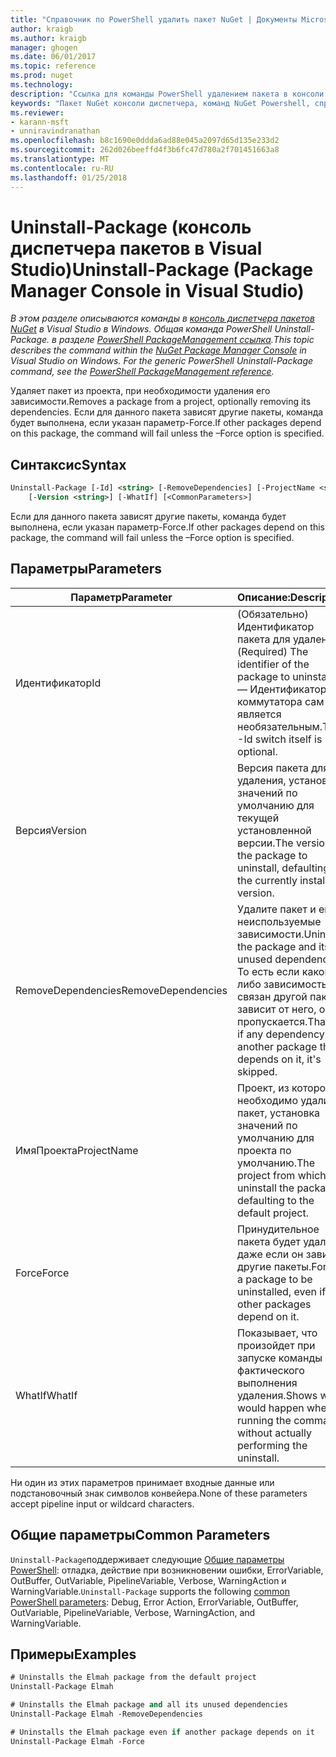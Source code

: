 ```yaml
---
title: "Справочник по PowerShell удалить пакет NuGet | Документы Microsoft"
author: kraigb
ms.author: kraigb
manager: ghogen
ms.date: 06/01/2017
ms.topic: reference
ms.prod: nuget
ms.technology: 
description: "Ссылка для команды PowerShell удалением пакета в консоли диспетчера пакетов NuGet в Visual Studio."
keywords: "Пакет NuGet консоли диспетчера, команд NuGet Powershell, справочник по NuGet Powershell, удалением пакета"
ms.reviewer:
- karann-msft
- unniravindranathan
ms.openlocfilehash: b8c1690e0ddda6ad88e045a2097d65d135e233d2
ms.sourcegitcommit: 262d026beeffd4f3b6fc47d780a2f701451663a8
ms.translationtype: MT
ms.contentlocale: ru-RU
ms.lasthandoff: 01/25/2018
---
```

# <a name="uninstall-package-package-manager-console-in-visual-studio"></a><span data-ttu-id="afac8-104">Uninstall-Package (консоль диспетчера пакетов в Visual Studio)</span><span class="sxs-lookup"><span data-stu-id="afac8-104">Uninstall-Package (Package Manager Console in Visual Studio)</span></span>

<span data-ttu-id="afac8-105">*В этом разделе описываются команды в [консоль диспетчера пакетов NuGet](Package-Manager-Console.md) в Visual Studio в Windows. Общая команда PowerShell Uninstall-Package. в разделе [PowerShell PackageManagement ссылка](/powershell/module/packagemanagement/?view=powershell-6).*</span><span class="sxs-lookup"><span data-stu-id="afac8-105">*This topic describes the command within the [NuGet Package Manager Console](Package-Manager-Console.md) in Visual Studio on Windows. For the generic PowerShell Uninstall-Package command, see the [PowerShell PackageManagement reference](/powershell/module/packagemanagement/?view=powershell-6).*</span></span>

<span data-ttu-id="afac8-106">Удаляет пакет из проекта, при необходимости удаления его зависимости.</span><span class="sxs-lookup"><span data-stu-id="afac8-106">Removes a package from a project, optionally removing its dependencies.</span></span> <span data-ttu-id="afac8-107">Если для данного пакета зависят другие пакеты, команда будет выполнена, если указан параметр-Force.</span><span class="sxs-lookup"><span data-stu-id="afac8-107">If other packages depend on this package, the command will fail unless the –Force option is specified.</span></span>

## <a name="syntax"></a><span data-ttu-id="afac8-108">Синтаксис</span><span class="sxs-lookup"><span data-stu-id="afac8-108">Syntax</span></span>

```ps
Uninstall-Package [-Id] <string> [-RemoveDependencies] [-ProjectName <string>] [-Force]
    [-Version <string>] [-WhatIf] [<CommonParameters>]
```

<span data-ttu-id="afac8-109">Если для данного пакета зависят другие пакеты, команда будет выполнена, если указан параметр-Force.</span><span class="sxs-lookup"><span data-stu-id="afac8-109">If other packages depend on this package, the command will fail unless the –Force option is specified.</span></span>

## <a name="parameters"></a><span data-ttu-id="afac8-110">Параметры</span><span class="sxs-lookup"><span data-stu-id="afac8-110">Parameters</span></span>

| <span data-ttu-id="afac8-111">Параметр</span><span class="sxs-lookup"><span data-stu-id="afac8-111">Parameter</span></span> | <span data-ttu-id="afac8-112">Описание:</span><span class="sxs-lookup"><span data-stu-id="afac8-112">Description</span></span> |
| --- | --- |
| <span data-ttu-id="afac8-113">Идентификатор</span><span class="sxs-lookup"><span data-stu-id="afac8-113">Id</span></span> | <span data-ttu-id="afac8-114">(Обязательно) Идентификатор пакета для удаления.</span><span class="sxs-lookup"><span data-stu-id="afac8-114">(Required) The identifier of the package to uninstall.</span></span> <span data-ttu-id="afac8-115">— Идентификатор коммутатора сам является необязательным.</span><span class="sxs-lookup"><span data-stu-id="afac8-115">The -Id switch itself is optional.</span></span> |
| <span data-ttu-id="afac8-116">Версия</span><span class="sxs-lookup"><span data-stu-id="afac8-116">Version</span></span> | <span data-ttu-id="afac8-117">Версия пакета для удаления, установка значений по умолчанию для текущей установленной версии.</span><span class="sxs-lookup"><span data-stu-id="afac8-117">The version of the package to uninstall, defaulting to the currently installed version.</span></span> |
| <span data-ttu-id="afac8-118">RemoveDependencies</span><span class="sxs-lookup"><span data-stu-id="afac8-118">RemoveDependencies</span></span> | <span data-ttu-id="afac8-119">Удалите пакет и его неиспользуемые зависимости.</span><span class="sxs-lookup"><span data-stu-id="afac8-119">Uninstall the package and its unused dependencies.</span></span> <span data-ttu-id="afac8-120">То есть если какой-либо зависимостью связан другой пакет зависит от него, он пропускается.</span><span class="sxs-lookup"><span data-stu-id="afac8-120">That is, if any dependency has another package that depends on it, it's skipped.</span></span> |
| <span data-ttu-id="afac8-121">ИмяПроекта</span><span class="sxs-lookup"><span data-stu-id="afac8-121">ProjectName</span></span> | <span data-ttu-id="afac8-122">Проект, из которого необходимо удалить пакет, установка значений по умолчанию для проекта по умолчанию.</span><span class="sxs-lookup"><span data-stu-id="afac8-122">The project from which to uninstall the package, defaulting to the default project.</span></span> |
| <span data-ttu-id="afac8-123">Force</span><span class="sxs-lookup"><span data-stu-id="afac8-123">Force</span></span> | <span data-ttu-id="afac8-124">Принудительное пакета будет удалена, даже если он зависят другие пакеты.</span><span class="sxs-lookup"><span data-stu-id="afac8-124">Forces a package to be uninstalled, even if other packages depend on it.</span></span> |
| <span data-ttu-id="afac8-125">WhatIf</span><span class="sxs-lookup"><span data-stu-id="afac8-125">WhatIf</span></span> | <span data-ttu-id="afac8-126">Показывает, что произойдет при запуске команды без фактического выполнения удаления.</span><span class="sxs-lookup"><span data-stu-id="afac8-126">Shows what would happen when running the command without actually performing the uninstall.</span></span> |

<span data-ttu-id="afac8-127">Ни один из этих параметров принимает входные данные или подстановочный знак символов конвейера.</span><span class="sxs-lookup"><span data-stu-id="afac8-127">None of these parameters accept pipeline input or wildcard characters.</span></span>

## <a name="common-parameters"></a><span data-ttu-id="afac8-128">Общие параметры</span><span class="sxs-lookup"><span data-stu-id="afac8-128">Common Parameters</span></span>

<span data-ttu-id="afac8-129">`Uninstall-Package`поддерживает следующие [Общие параметры PowerShell](http://go.microsoft.com/fwlink/?LinkID=113216): отладка, действие при возникновении ошибки, ErrorVariable, OutBuffer, OutVariable, PipelineVariable, Verbose, WarningAction и WarningVariable.</span><span class="sxs-lookup"><span data-stu-id="afac8-129">`Uninstall-Package` supports the following [common PowerShell parameters](http://go.microsoft.com/fwlink/?LinkID=113216): Debug, Error Action, ErrorVariable, OutBuffer, OutVariable, PipelineVariable, Verbose, WarningAction, and WarningVariable.</span></span>

## <a name="examples"></a><span data-ttu-id="afac8-130">Примеры</span><span class="sxs-lookup"><span data-stu-id="afac8-130">Examples</span></span>

```ps
# Uninstalls the Elmah package from the default project
Uninstall-Package Elmah

# Uninstalls the Elmah package and all its unused dependencies
Uninstall-Package Elmah -RemoveDependencies 

# Uninstalls the Elmah package even if another package depends on it
Uninstall-Package Elmah -Force
```
